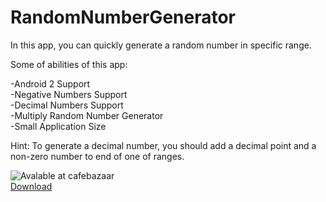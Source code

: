 # RandomNumberGenerator
In this app, you can quickly generate a random number in specific range.

Some of abilities of this app:

-Android 2 Support<br>
-Negative Numbers Support<br>
-Decimal Numbers Support<br>
-Multiply Random Number Generator<br>
-Small Application Size<br>

Hint: To generate a decimal number, you should add a decimal point and a non-zero number to end of one of ranges.

![Avalable at cafebazaar](http://s.cafebazaar.ir/2/images/badge-g.png)<br>
[Download](https://cafebazaar.ir/app/com.hirbod.randomnumbergenerator/)
